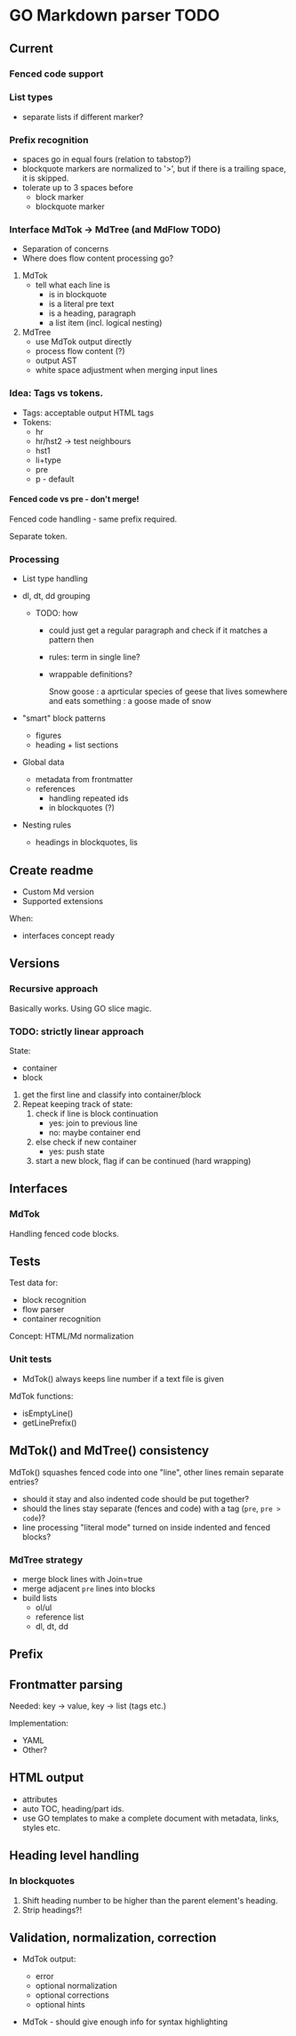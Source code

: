 # GO Markdown parser TODO

## Current

### Fenced code support

### List types

- separate lists if different marker?

### Prefix recognition

- spaces go in equal fours (relation to tabstop?)
- blockquote markers are normalized to '>', but if there is a trailing space,
  it is skipped.
- tolerate up to 3 spaces before
    - block marker
    - blockquote marker

### Interface MdTok -> MdTree (and MdFlow TODO)

- Separation of concerns
- Where does flow content processing go?

1. MdTok
    - tell what each line is
        - is in blockquote 
        - is a literal pre text
        - is a heading, paragraph
        - a list item (incl. logical nesting)
2. MdTree
    - use MdTok output directly
    - process flow content (?)
    - output AST
    - white space adjustment when merging input lines

### Idea: Tags vs tokens.

- Tags: acceptable output HTML tags
- Tokens:
    - hr 
    - hr/hst2 -> test neighbours
    - hst1
    - li+type
    - pre
    - p - default

#### Fenced code vs pre - don't merge!

Fenced code handling - same prefix required.

Separate token.

### Processing

- List type handling
- dl, dt, dd grouping
    - TODO: how
        - could just get a regular paragraph and check if it matches a pattern then
        - rules: term in single line?
        - wrappable definitions?

            Snow
            goose
            : a aprticular species of geese
                that lives somewhere and eats something
            : a goose made of snow

- "smart" block patterns
    - figures 
    - heading + list sections
- Global data 
    - metadata from frontmatter 
    - references
        - handling repeated ids
        - in blockquotes (?)
- Nesting rules
    - headings in blockquotes, lis 

## Create readme

- Custom Md version
- Supported extensions

When:
- interfaces concept ready

## Versions

### Recursive approach

Basically works. Using GO slice magic.

### TODO: strictly linear approach 

State:
- container 
- block

1. get the first line and classify into container/block
2. Repeat keeping track of state:
    1. check if line is block continuation
        - yes: join to previous line
        - no: maybe container end
    2. else check if new container 
        - yes: push state
    3. start a new block, flag if can be continued (hard wrapping)
 
## Interfaces 

### MdTok

Handling fenced code blocks.

## Tests

Test data for:
- block recognition
- flow parser
- container recognition

Concept: HTML/Md normalization

### Unit tests

- MdTok() always keeps line number if a text file is given

MdTok functions:
- isEmptyLine()
- getLinePrefix()

## MdTok() and MdTree() consistency

MdTok() squashes fenced code into one "line", other lines remain separate entries?
- should it stay and also indented code should be put together?
- should the lines stay separate (fences and code) with a tag (`pre`, `pre > code`)?
- line processing "literal mode" turned on inside indented and fenced blocks?

### MdTree strategy

- merge block lines with Join=true
- merge adjacent `pre` lines into blocks
- build lists
    - ol/ul
    - reference list 
    - dl, dt, dd

## Prefix

## Frontmatter parsing

Needed: key → value, key → list (tags etc.)

Implementation:
- YAML
- Other?

## HTML output 

- attributes
- auto TOC, heading/part ids.
- use GO templates to make a complete document with metadata, links, styles etc.

## Heading level handling 

### In blockquotes

1. Shift heading number to be higher than the parent element's heading.
2. Strip headings?!

## Validation, normalization, correction

- MdTok output:
    - error
    - optional normalization
    - optional corrections 
    - optional hints

- MdTok - should give enough info for syntax highlighting
